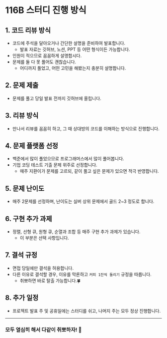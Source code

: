 # 116B 스터디 진행 방식

## 1. 코드 리뷰 방식

- 코드에 주석을 달아오거나 간단한 설명을 준비하여 발표합니다.
  - 발표 자료는 깃허브, 노션, PPT 등 어떤 형식이든 가능합니다.
- 인원이 적으므로 꼼꼼하게 설명합시다.
- 문제를 둘 다 못 풀어도 괜찮습니다.
  - 어디까지 풀었고, 어떤 고민을 해봤는지 충분히 설명합니다.

## 2. 문제 제출

- 문제를 풀고 당일 발표 전까지 깃허브에 올립니다.

## 3. 리뷰 방식

- 만나서 리뷰를 꼼꼼히 하고, 그 때 상대방의 코드를 이해하는 방식으로 진행합니다.

## 4. 문제 플랫폼 선정

- 백준에서 많이 풀었으므로 프로그래머스에서 많이 풀어봅니다.
- 기업 코딩 테스트 기출 문제 위주로 선정합니다.
  - 매주 지환이가 문제를 고르되, 같이 풀고 싶은 문제가 있으면 적극 반영합니다.

## 5. 문제 난이도

- 매주 2문제를 선정하며, 난이도는 실버 상위 문제에서 골드 2~3 정도로 합니다.

## 6. 구현 추가 과제

- 정렬, 선형 큐, 원형 큐, 순열과 조합 등 매주 구현 추가 과제가 있습니다.
  - 이 부분은 선택 사항입니다.

## 7. 결석 규정

- 면접 당일에만 결석을 허용합니다.
- 다른 이유로 결석할 경우, 이유를 막론하고 `커피 1잔씩 돌리기` 규정을 따릅니다.
  - 취뽀하면 바로 탈출 가능합니다.🍀

## 8. 추가 일정

- 프로젝트 발표 주 및 공휴일에는 스터디를 쉬고, 나머지 주는 모두 정상 진행합니다.

---

### 모두 열심히 해서 다같이 취뽀하자! 💪

<!--

**Here are some ideas to get you started:**

🙋‍♀️ A short introduction - what is your organization all about?
🌈 Contribution guidelines - how can the community get involved?
👩‍💻 Useful resources - where can the community find your docs? Is there anything else the community should know?
🍿 Fun facts - what does your team eat for breakfast?
🧙 Remember, you can do mighty things with the power of [Markdown](https://docs.github.com/github/writing-on-github/getting-started-with-writing-and-formatting-on-github/basic-writing-and-formatting-syntax)
-->
